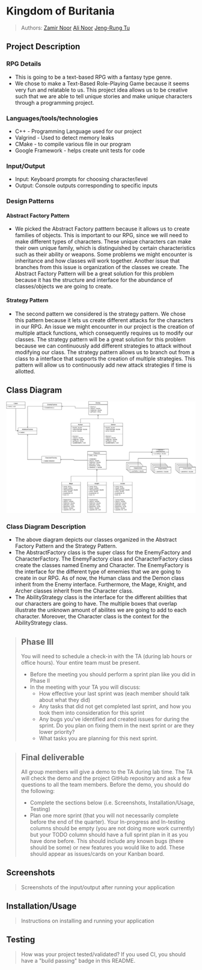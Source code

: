 
# Kingdom of Buritania
 
> Authors: [Zamir Noor](https://github.com/zzamir102) [Ali Noor](https://github.com/anoor012) [Jeng-Rung Tu](https://github.com/JengRung)


## Project Description
### RPG Details
  * This is going to be a text-based RPG with a fantasy type genre. 
  * We chose to make a Text-Based Role-Playing Game because it seems very fun and relatable to us. This project idea allows us to be creative such that we are able to tell unique stories and make unique characters through a programming project. 
###  Languages/tools/technologies
* C++ - Programming Language used for our project
* Valgrind - Used to detect memory leaks
* CMake - to compile various file in our program
* Google Framework - helps create unit tests for code
###  Input/Output
* Input: Keyboard prompts for choosing character/level
* Output: Console outputs corresponding to specific inputs
### Design Patterns
#### Abstract Factory Pattern
* We picked the Abstract Factory patttern because it allows us to create families of objects. This is important to our RPG, since we will need to make different types of characters. These unique characters can make their own unique family, which is distinguished by certain characteristics such as their ability or weapons. Some problems we might encounter is inheritance and how classes will work together. Another issue that branches from this issue is organization of the classes we create. The Abstract Factory Pattern will be a great solution for this problem because it has the structure and interface for the abundance of classes/objects we are going to create.   
#### Strategy Pattern
* The second pattern we considered is the strategy pattern. We chose this pattern because it lets us create different attacks for the characters in our RPG. An issue we might encounter in our project is the creation of multiple attack functions, which consequently requires us to modify our classes. The strategy pattern will be a great solution for this problem because we can continuously add different strategies to attack without modifying our class. The strategy pattern allows us to branch out from a class to a interface that supports the creation of multiple strategies. This pattern will allow us to continuously add new attack strategies if time is allotted. 

## Class Diagram
![](images/UML_Diagram.png)
### Class Diagram Description
* The above diagram depicts our classes organized in the Abstract Factory Pattern and the Strategy Pattern.
* The AbstractFactory class is the super class for the EnemyFactory and CharacterFactory. The EnemyFactory class and CharacterFactory class create the classes named Enemy and Character. The EnemyFactory is the interface for the different type of ememies that we are going to create in our RPG. As of now, the Human class and the Demon class inherit from the Enemy interface. Furthermore, the Mage, Knight, and Archer classes inherit from the Character class.
* The AbilityStrategy class is the interface for the different abilities that our characters are going to have. The multiple boxes that overlap illustrate the unknown amount of abilites we are going to add to each character. Moreover, the Character class is the context for the AbilityStrategy class. 
 
 > ## Phase III
 > You will need to schedule a check-in with the TA (during lab hours or office hours). Your entire team must be present. 
 > * Before the meeting you should perform a sprint plan like you did in Phase II
 > * In the meeting with your TA you will discuss: 
 >   - How effective your last sprint was (each member should talk about what they did)
 >   - Any tasks that did not get completed last sprint, and how you took them into consideration for this sprint
 >   - Any bugs you've identified and created issues for during the sprint. Do you plan on fixing them in the next sprint or are they lower priority?
 >   - What tasks you are planning for this next sprint.

 > ## Final deliverable
 > All group members will give a demo to the TA during lab time. The TA will check the demo and the project GitHub repository and ask a few questions to all the team members. 
 > Before the demo, you should do the following:
 > * Complete the sections below (i.e. Screenshots, Installation/Usage, Testing)
 > * Plan one more sprint (that you will not necessarily complete before the end of the quarter). Your In-progress and In-testing columns should be empty (you are not doing more work currently) but your TODO column should have a full sprint plan in it as you have done before. This should include any known bugs (there should be some) or new features you would like to add. These should appear as issues/cards on your Kanban board. 
 
 ## Screenshots
 > Screenshots of the input/output after running your application
 ## Installation/Usage
 > Instructions on installing and running your application
 ## Testing
 > How was your project tested/validated? If you used CI, you should have a "build passing" badge in this README.
 
